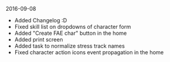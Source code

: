 2016-09-08
- Added Changelog :D
- Fixed skill list on dropdowns of character form
- Added "Create FAE char" button in the home
- Added print screen
- Added task to normalize stress track names
- Fixed character action icons event propagation in the home
